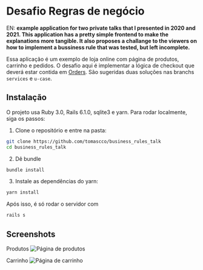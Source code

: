 # Desafio Regras de negócio

EN: **example application for two private talks that I presented in 2020 and 2021. This application has a pretty simple frontend to make the explanations more tangible. It also proposes a challange to the viewers on how to implement a bussiness rule that was tested, but left incomplete.**

Essa aplicação é um exemplo de loja online com página de produtos, carrinho e pedidos. O desafio aqui é implementar a lógica de checkout que deverá estar contida em [Orders](app/controllers/orders_controller.rb). São sugeridas duas soluções nas branchs `services` e `u-case`.

## Instalação

O projeto usa Ruby 3.0, Rails 6.1.0, sqlite3 e yarn. Para rodar localmente, siga os passos:

1. Clone o repositório e entre na pasta:

```sh
git clone https://github.com/tomascco/business_rules_talk
cd business_rules_talk
```

2. Dê bundle

```sh
bundle install
```

3. Instale as dependências do yarn:

```sh
yarn install
```

Após isso, é só rodar o servidor com

```sh
rails s
```

## Screenshots

Produtos
![Página de produtos](https://i.imgur.com/RqtrsqV.jpg)

Carrinho
![Página de carrinho](https://i.imgur.com/fMVh1zD.jpg)
